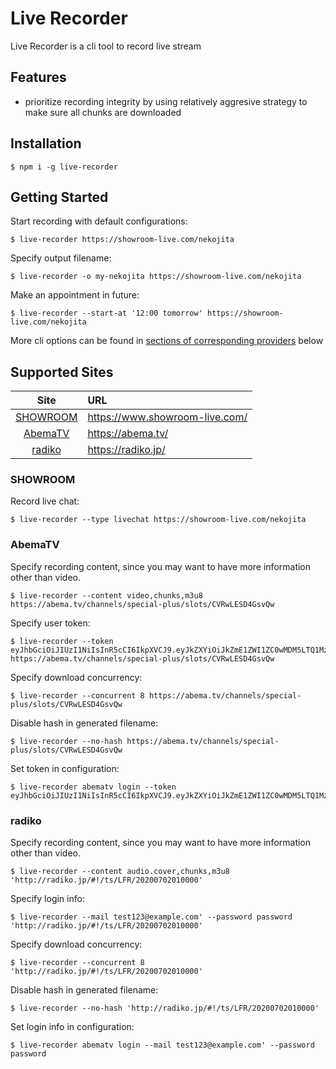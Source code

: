 # Live Recorder

Live Recorder is a cli tool to record live stream

## Features

- prioritize recording integrity by using relatively aggresive strategy to make sure all chunks are downloaded

## Installation

    $ npm i -g live-recorder

## Getting Started

Start recording with default configurations:

    $ live-recorder https://showroom-live.com/nekojita

Specify output filename:

    $ live-recorder -o my-nekojita https://showroom-live.com/nekojita

Make an appointment in future:

    $ live-recorder --start-at '12:00 tomorrow' https://showroom-live.com/nekojita

More cli options can be found in [sections of corresponding  providers](#supported-sites) below

## Supported Sites

| Site | URL |
| :--: | :-- |
| [SHOWROOM](#showroom) | <https://www.showroom-live.com/> |
| [AbemaTV](#abematv) | <https://abema.tv/> |
| [radiko](#radiko) | <https://radiko.jp/> |

### SHOWROOM

Record live chat:

    $ live-recorder --type livechat https://showroom-live.com/nekojita

### AbemaTV

Specify recording content, since you may want to have more information other than video.

    $ live-recorder --content video,chunks,m3u8 https://abema.tv/channels/special-plus/slots/CVRwLESD4GsvQw

Specify user token:

    $ live-recorder --token eyJhbGciOiJIUzI1NiIsInR5cCI6IkpXVCJ9.eyJkZXYiOiJkZmE1ZWI1ZC0wMDM5LTQ1MzUtOTIwYi00N2RjMDVkODlkNWUiLCJleHAiOjIxNDc0ODM2NDcsImlzcyI6ImFiZW1hLmlvL3YxIiwic3ViIjoiNXZ2ekZDYVgzeGN3M3EifQ.woiwLthcwRCaLb0ppEbaqxuWq4PFMFs_3oUeM2lO40c https://abema.tv/channels/special-plus/slots/CVRwLESD4GsvQw

Specify download concurrency:

    $ live-recorder --concurrent 8 https://abema.tv/channels/special-plus/slots/CVRwLESD4GsvQw

Disable hash in generated filename:

    $ live-recorder --no-hash https://abema.tv/channels/special-plus/slots/CVRwLESD4GsvQw

Set token in configuration:

    $ live-recorder abematv login --token eyJhbGciOiJIUzI1NiIsInR5cCI6IkpXVCJ9.eyJkZXYiOiJkZmE1ZWI1ZC0wMDM5LTQ1MzUtOTIwYi00N2RjMDVkODlkNWUiLCJleHAiOjIxNDc0ODM2NDcsImlzcyI6ImFiZW1hLmlvL3YxIiwic3ViIjoiNXZ2ekZDYVgzeGN3M3EifQ.woiwLthcwRCaLb0ppEbaqxuWq4PFMFs_3oUeM2lO40c

### radiko

Specify recording content, since you may want to have more information other than video.

    $ live-recorder --content audio.cover,chunks,m3u8 'http://radiko.jp/#!/ts/LFR/20200702010000'

Specify login info:

    $ live-recorder --mail test123@example.com' --password password 'http://radiko.jp/#!/ts/LFR/20200702010000'

Specify download concurrency:

    $ live-recorder --concurrent 8 'http://radiko.jp/#!/ts/LFR/20200702010000'

Disable hash in generated filename:

    $ live-recorder --no-hash 'http://radiko.jp/#!/ts/LFR/20200702010000'

Set login info in configuration:

    $ live-recorder abematv login --mail test123@example.com' --password password

